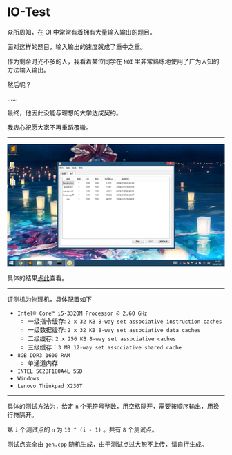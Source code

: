# IO-Test
众所周知，在 OI 中常常有着拥有大量输入输出的题目。

面对这样的题目，输入输出的速度就成了重中之重。

作为剩余时光不多的人，我看着某位同学在 `NOI` 里非常熟练地使用了广为人知的方法输入输出。

然后呢？

……

最终，他因此没能与理想的大学达成契约。

我衷心祝愿大家不再重蹈覆辙。

* * *

![](result.png)

具体的结果[点此](https://htmlpreview.github.io/?https://github.com/Ghastlcon/IO-Test/blob/master/IO/result.html)查看。

* * *

评测机为物理机，具体配置如下

* `Intel® Core™ i5-3320M Processor @ 2.60 GHz`
  * 一级指令缓存: `2 x 32 KB 8-way set associative instruction caches`
  * 一级数据缓存: `2 x 32 KB 8-way set associative data caches`
  * 二级缓存: `2 x 256 KB 8-way set associative caches`
  * 三级缓存：`3 MB 12-way set associative shared cache`
* `8GB DDR3 1600 RAM`
  * 单通道内存
* `INTEL SC2BF180A4L SSD`
* `Windows`
* `Lenovo Thinkpad X230T`

* * *

具体的测试方法为，给定 `n` 个无符号整数，用空格隔开，需要按顺序输出，用换行符隔开。

第 `i` 个测试点的 `n` 为 `10 ^ (i - 1)` 。共有 `8` 个测试点。

测试点完全由 `gen.cpp` 随机生成，由于测试点过大恕不上传，请自行生成。

